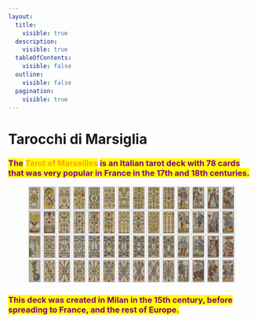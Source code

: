 ```yaml
---
layout:
  title:
    visible: true
  description:
    visible: true
  tableOfContents:
    visible: false
  outline:
    visible: false
  pagination:
    visible: true
---
```


# Tarocchi di Marsiglia

### <mark style="color:purple;">The</mark> <mark style="color:orange;">Tarot of Marseilles</mark> <mark style="color:purple;">is an Italian tarot deck with 78 cards that was very popular in France in the 17th and 18th centuries.</mark>&#x20;

<figure><img src="../../../../../.gitbook/assets/Screen Shot 2022-09-05 at 4.07.43 PM.png" alt=""><figcaption></figcaption></figure>

### <mark style="color:purple;">This deck was created in Milan in the 15th century, before spreading to France, and the rest of Europe.</mark>
